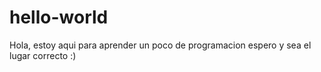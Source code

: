 # hello-world

Hola, estoy aqui para aprender un poco de programacion espero y sea el lugar correcto :)

